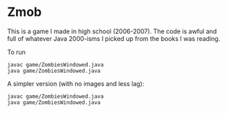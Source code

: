 # Zmob

This is a game I made in high school (2006-2007). The code is awful and full of
whatever Java 2000-isms I picked up from the books I was reading.

To run

```
javac game/ZombiesWindowed.java
java game/ZombiesWindowed.java
```

A simpler version (with no images and less lag):

```
javac game/ZombiesWindowed.java
java game/ZombiesWindowed.java
```
